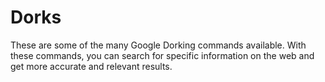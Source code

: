 # Dorks
These are some of the many Google Dorking commands available. With these commands, you can search for specific information on the web and get more accurate and relevant results.
